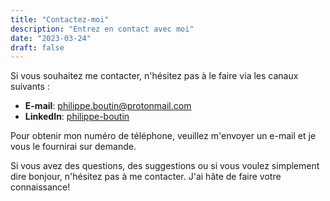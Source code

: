 ```yaml
---
title: "Contactez-moi"
description: "Entrez en contact avec moi"
date: "2023-03-24"
draft: false
---
```


Si vous souhaitez me contacter, n'hésitez pas à le faire via les canaux suivants :

- **E-mail**: [philippe.boutin@protonmail.com](mailto:philippe.boutin@protonmail.com)
- **LinkedIn**: [philippe-boutin](https://www.linkedin.com/in/philippe-boutin)

Pour obtenir mon numéro de téléphone, veuillez m'envoyer un e-mail et je vous le fournirai sur demande.

Si vous avez des questions, des suggestions ou si vous voulez simplement dire bonjour, n'hésitez pas à me contacter. J'ai hâte de faire votre connaissance!
